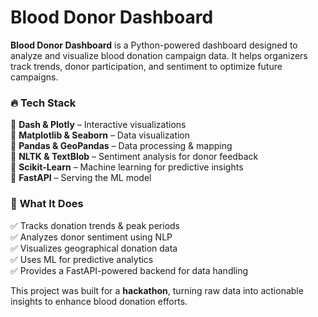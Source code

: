 

# Blood Donor Dashboard  

**Blood Donor Dashboard** is a Python-powered dashboard designed to analyze and visualize blood donation campaign data. It helps organizers track trends, donor participation, and sentiment to optimize future campaigns.  

### 🔥 **Tech Stack**  
🔹 **Dash & Plotly** – Interactive visualizations  
🔹 **Matplotlib & Seaborn** – Data visualization  
🔹 **Pandas & GeoPandas** – Data processing & mapping  
🔹 **NLTK & TextBlob** – Sentiment analysis for donor feedback  
🔹 **Scikit-Learn** – Machine learning for predictive insights  
🔹 **FastAPI** – Serving the ML model  



### 🚀 **What It Does**  
✅ Tracks donation trends & peak periods  
✅ Analyzes donor sentiment using NLP  
✅ Visualizes geographical donation data  
✅ Uses ML for predictive analytics  
✅ Provides a FastAPI-powered backend for data handling  

This project was built for a **hackathon**, turning raw data into actionable insights to enhance blood donation efforts.  

